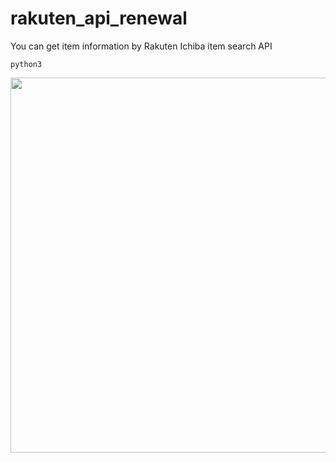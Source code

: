 # rakuten_api_renewal
You can get item information by Rakuten Ichiba item search API
```
python3 
```
<img src="https://github.com/shutokawabata0723/Rakuten_API_JAN/blob/master/r_api.gif" width=600>
